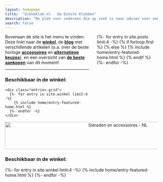 ```yaml
---
layout: homepage
title:  "DikkeKlok.nl - De Dikste Klokken"
description: "De plek voor iedereen die op zoek is naar advies voor een eerste horloge, een klassieker, een sportief, of een echte Dikke Klok om mee te shinen!"
search: false
---
```


<div class="row-main">
  <div class="column-info" style="width: 55%; float:left">
    Bovenaan de site is het menu te vinden. Deze linkt naar de <strong><a href="/winkel">winkel</a></strong>, de <strong><a href="/blog">blog</a></strong> met verschillende artikelen (o.a. over de beste horloge <strong><a href="/accessoires/handigste-horloge-accessoires">accessoires</a></strong> en <strong><a href="/categories#alternatief">alternatieve keuzes</a></strong>), en een overzicht van <strong><a href="/best-buy">de beste aankopen</a></strong> van dit moment!    
    <hr>
    <h3>Beschikbaar in de winkel:</h3>

    <div class="entries-grid">
      {%- for entry in site.winkel limit:4 -%}
        {% include home/entry-featured-home.html %}
      {%- endfor -%}
    </div>
  </div>

  <div class="column-articles" style="width: 40%; float:right;">
    <div class="entries-grid">
      {%- for entry in site.posts limit:4 -%}
        {% if forloop.first %}
        {% else %}
          {% include home/entry-featured-home.html %}
        {% endif %}
      {%- endfor -%}
    </div>
  </div>
</div>

<div class="home-ad">
  <center><a href="https://partner.bol.com/click/click?p=1&amp;t=url&amp;s=1321762&amp;url=https%3A%2F%2Fwww.bol.com%2Fnl%2Fm%2Fsieraden%2F&amp;f=BAN&amp;name=Sieraden%20en%20accessoires%20-%20NL&amp;subid=" target="_blank"><img src="https://www.bol.com/nl/upload/partnerprogramma/190605-sieraden-en-accessoires-pp-728x90.jpg" width="728" height="90" alt="Sieraden en accessoires - NL"  /></a><img src="https://partner.bol.com/click/impression?p=1&amp;s=1321762&amp;t=url&amp;f=BAN&amp;name=Sieraden%20en%20accessoires%20-%20NL&amp;subid=" width="1" height="1" alt="Sieraden en accessoires - NL"/></center>
</div>

### Beschikbaar in de winkel:
<div class="entries-grid">
  {%- for entry in site.winkel limit:4 -%}
    {% include home/entry-featured-home.html %}
  {%- endfor -%}
</div>


